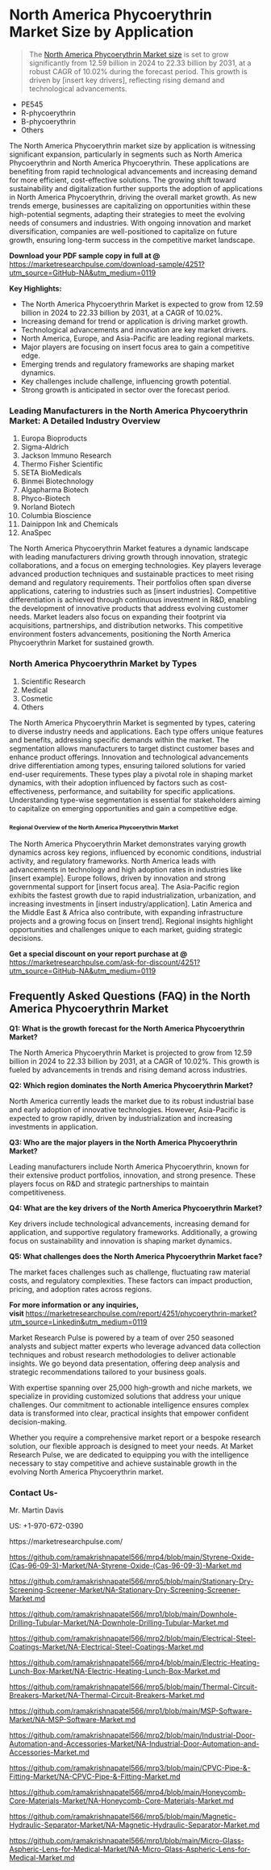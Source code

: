 <h1>North America Phycoerythrin Market&nbsp;Size by Application</h1><blockquote><p>The <a href="https://marketresearchpulse.com/download-sample/4251?utm_source=GitHub-NA&amp;utm_medium=0119">North America Phycoerythrin Market size</a> is set to grow significantly from 12.59 billion in 2024 to 22.33 billion by 2031, at a robust CAGR of 10.02% during the forecast period. This growth is driven by [insert key drivers], reflecting rising demand and technological advancements.</p></blockquote><ul><li>PE545 <li> R-phycoerythrin <li> B-phycoerythrin <li> Others</li></ul><p>The North America Phycoerythrin market size by application is witnessing significant expansion, particularly in segments such as North America Phycoerythrin and North America Phycoerythrin. These applications are benefiting from rapid technological advancements and increasing demand for more efficient, cost-effective solutions. The growing shift toward sustainability and digitalization further supports the adoption of applications in North America Phycoerythrin, driving the overall market growth. As new trends emerge, businesses are capitalizing on opportunities within these high-potential segments, adapting their strategies to meet the evolving needs of consumers and industries. With ongoing innovation and market diversification, companies are well-positioned to capitalize on future growth, ensuring long-term success in the competitive market landscape.</p><p><strong>Download your PDF sample copy in full at @ </strong><a href="https://marketresearchpulse.com/download-sample/4251?utm_source=GitHub-NA&amp;utm_medium=0119">https://marketresearchpulse.com/download-sample/4251?utm_source=GitHub-NA&amp;utm_medium=0119</a></p><p><strong>Key Highlights: </strong></p><ul><li>The North America Phycoerythrin Market is expected to grow from 12.59 billion in 2024 to 22.33 billion by 2031, at a CAGR of 10.02%.</li><li>Increasing demand for trend or application is driving market growth.</li><li>Technological advancements and innovation are key market drivers.</li><li>North America, Europe, and Asia-Pacific are leading regional markets.</li><li>Major players are focusing on insert focus area to gain a competitive edge.</li><li>Emerging trends and regulatory frameworks are shaping market dynamics.</li><li>Key challenges include challenge, influencing growth potential.</li><li>Strong growth is anticipated in sector over the forecast period.</li></ul><h3>Leading Manufacturers in the North America Phycoerythrin Market: A Detailed Industry Overview</h3><ol><li>Europa Bioproducts</li><li>Sigma-Aldrich</li><li>Jackson Immuno Research</li><li>Thermo Fisher Scientific</li><li>SETA BioMedicals</li><li>Binmei Biotechnology</li><li>Algapharma Biotech</li><li>Phyco-Biotech</li><li>Norland Biotech</li><li>Columbia Bioscience</li><li>Dainippon Ink and Chemicals</li><li>AnaSpec</li></ol><div class="flex max-w-full flex-col flex-grow"><div class="min-h-8 text-message flex w-full flex-col items-end gap-2 whitespace-normal break-words [.text-message+&amp;]:mt-5" dir="auto" data-message-author-role="assistant" data-message-id="fd8432e4-4910-450d-b182-61b7bfb0a01f" data-message-model-slug="gpt-4o"><div class="flex w-full flex-col gap-1 empty:hidden first:pt-[3px]"><div class="markdown prose w-full break-words dark:prose-invert light"><p>The North America Phycoerythrin Market features a dynamic landscape with leading manufacturers driving growth through innovation, strategic collaborations, and a focus on emerging technologies. Key players leverage advanced production techniques and sustainable practices to meet rising demand and regulatory requirements. Their portfolios often span diverse applications, catering to industries such as [insert industries]. Competitive differentiation is achieved through continuous investment in R&amp;D, enabling the development of innovative products that address evolving customer needs. Market leaders also focus on expanding their footprint via acquisitions, partnerships, and distribution networks. This competitive environment fosters advancements, positioning the North America Phycoerythrin Market for sustained growth.</p></div></div></div></div><h3>North America Phycoerythrin Market by Types</h3><ol><li>Scientific Research <li> Medical <li> Cosmetic <li> Others</li></ol><div class="flex max-w-full flex-col flex-grow"><div class="min-h-8 text-message flex w-full flex-col items-end gap-2 whitespace-normal break-words [.text-message+&amp;]:mt-5" dir="auto" data-message-author-role="assistant" data-message-id="084470be-0bb7-4664-bddf-5156b4f41249" data-message-model-slug="gpt-4o-mini"><div class="flex w-full flex-col gap-1 empty:hidden first:pt-[3px]"><div class="markdown prose w-full break-words dark:prose-invert light"><p>The North America Phycoerythrin Market is segmented by types, catering to diverse industry needs and applications. Each type offers unique features and benefits, addressing specific demands within the market. The segmentation allows manufacturers to target distinct customer bases and enhance product offerings. Innovation and technological advancements drive differentiation among types, ensuring tailored solutions for varied end-user requirements. These types play a pivotal role in shaping market dynamics, with their adoption influenced by factors such as cost-effectiveness, performance, and suitability for specific applications. Understanding type-wise segmentation is essential for stakeholders aiming to capitalize on emerging opportunities and gain a competitive edge.</p></div></div></div></div><h3><span style="font-size: 11px;">Regional Overview of the North America Phycoerythrin Market</span></h3><div class="flex max-w-full flex-col flex-grow"><div class="min-h-8 text-message flex w-full flex-col items-end gap-2 whitespace-normal break-words [.text-message+&amp;]:mt-5" dir="auto" data-message-author-role="assistant" data-message-id="e9038762-ce64-4e30-91c9-9bd413514231" data-message-model-slug="gpt-4o-mini"><div class="flex w-full flex-col gap-1 empty:hidden first:pt-[3px]"><div class="markdown prose w-full break-words dark:prose-invert light"><p>The North America Phycoerythrin Market demonstrates varying growth dynamics across key regions, influenced by economic conditions, industrial activity, and regulatory frameworks. North America leads with advancements in technology and high adoption rates in industries like [insert example]. Europe follows, driven by innovation and strong governmental support for [insert focus area]. The Asia-Pacific region exhibits the fastest growth due to rapid industrialization, urbanization, and increasing investments in [insert industry/application]. Latin America and the Middle East &amp; Africa also contribute, with expanding infrastructure projects and a growing focus on [insert trend]. Regional insights highlight opportunities and challenges unique to each market, guiding strategic decisions.</p></div></div></div></div><p><strong>Get a special discount on your report purchase at @ </strong><a href="https://marketresearchpulse.com/ask-for-discount/4251?utm_source=GitHub-NA&amp;utm_medium=0119">https://marketresearchpulse.com/ask-for-discount/4251?utm_source=GitHub-NA&amp;utm_medium=0119</a></p><h2>Frequently Asked Questions (FAQ) in the North America Phycoerythrin Market</h2><p><strong>Q1: What is the growth forecast for the North America Phycoerythrin Market?</strong></p><p>The North America Phycoerythrin Market is projected to grow from 12.59 billion in 2024 to 22.33 billion by 2031, at a CAGR of 10.02%. This growth is fueled by advancements in trends and rising demand across industries.</p><p><strong>Q2: Which region dominates the North America Phycoerythrin Market?</strong></p><p>North America currently leads the market due to its robust industrial base and early adoption of innovative technologies. However, Asia-Pacific is expected to grow rapidly, driven by industrialization and increasing investments in application.</p><p><strong>Q3: Who are the major players in the North America Phycoerythrin Market?</strong></p><p>Leading manufacturers include North America Phycoerythrin, known for their extensive product portfolios, innovation, and strong presence. These players focus on R&amp;D and strategic partnerships to maintain competitiveness.</p><p><strong>Q4: What are the key drivers of the North America Phycoerythrin Market?</strong></p><p>Key drivers include technological advancements, increasing demand for application, and supportive regulatory frameworks. Additionally, a growing focus on sustainability and innovation is shaping market dynamics.</p><p><strong>Q5: What challenges does the North America Phycoerythrin Market face?</strong></p><p>The market faces challenges such as challenge, fluctuating raw material costs, and regulatory complexities. These factors can impact production, pricing, and adoption rates across regions.</p><p><strong>For more information or any inquiries, visit&nbsp;</strong><a href="https://marketresearchpulse.com/report/4251/phycoerythrin-market?utm_source=Linkedin&utm_medium=0119">https://marketresearchpulse.com/report/4251/phycoerythrin-market?utm_source=Linkedin&utm_medium=0119</a></p><p>Market Research Pulse is powered by a team of over 250 seasoned analysts and subject matter experts who leverage advanced data collection techniques and robust research methodologies to deliver actionable insights. We go beyond data presentation, offering deep analysis and strategic recommendations tailored to your business goals.</p><p>With expertise spanning over 25,000 high-growth and niche markets, we specialize in providing customized solutions that address your unique challenges. Our commitment to actionable intelligence ensures complex data is transformed into clear, practical insights that empower confident decision-making.</p><p>Whether you require a comprehensive market report or a bespoke research solution, our flexible approach is designed to meet your needs. At Market Research Pulse, we are dedicated to equipping you with the intelligence necessary to stay competitive and achieve sustainable growth in the evolving North America Phycoerythrin market.</p><h3><strong>Contact Us-</strong></h3><p>Mr. Martin Davis</p><p>US: +1-970-672-0390</p><p>https://marketresearchpulse.com/</p><p><a href="https://github.com/ramakrishnapatel566/mrp4/blob/main/Styrene-Oxide-(Cas-96-09-3)-Market/NA-Styrene-Oxide-(Cas-96-09-3)-Market.md">https://github.com/ramakrishnapatel566/mrp4/blob/main/Styrene-Oxide-(Cas-96-09-3)-Market/NA-Styrene-Oxide-(Cas-96-09-3)-Market.md</a></p><p><a href="https://github.com/ramakrishnapatel566/mrp5/blob/main/Stationary-Dry-Screening-Screener-Market/NA-Stationary-Dry-Screening-Screener-Market.md">https://github.com/ramakrishnapatel566/mrp5/blob/main/Stationary-Dry-Screening-Screener-Market/NA-Stationary-Dry-Screening-Screener-Market.md</a></p><p><a href="https://github.com/ramakrishnapatel566/mrp1/blob/main/Downhole-Drilling-Tubular-Market/NA-Downhole-Drilling-Tubular-Market.md">https://github.com/ramakrishnapatel566/mrp1/blob/main/Downhole-Drilling-Tubular-Market/NA-Downhole-Drilling-Tubular-Market.md</a></p><p><a href="https://github.com/ramakrishnapatel566/mrp2/blob/main/Electrical-Steel-Coatings-Market/NA-Electrical-Steel-Coatings-Market.md">https://github.com/ramakrishnapatel566/mrp2/blob/main/Electrical-Steel-Coatings-Market/NA-Electrical-Steel-Coatings-Market.md</a></p><p><a href="https://github.com/ramakrishnapatel566/mrp4/blob/main/Electric-Heating-Lunch-Box-Market/NA-Electric-Heating-Lunch-Box-Market.md">https://github.com/ramakrishnapatel566/mrp4/blob/main/Electric-Heating-Lunch-Box-Market/NA-Electric-Heating-Lunch-Box-Market.md</a></p><p><a href="https://github.com/ramakrishnapatel566/mrp5/blob/main/Thermal-Circuit-Breakers-Market/NA-Thermal-Circuit-Breakers-Market.md">https://github.com/ramakrishnapatel566/mrp5/blob/main/Thermal-Circuit-Breakers-Market/NA-Thermal-Circuit-Breakers-Market.md</a></p><p><a href="https://github.com/ramakrishnapatel566/mrp1/blob/main/MSP-Software-Market/NA-MSP-Software-Market.md">https://github.com/ramakrishnapatel566/mrp1/blob/main/MSP-Software-Market/NA-MSP-Software-Market.md</a></p><p><a href="https://github.com/ramakrishnapatel566/mrp2/blob/main/Industrial-Door-Automation-and-Accessories-Market/NA-Industrial-Door-Automation-and-Accessories-Market.md">https://github.com/ramakrishnapatel566/mrp2/blob/main/Industrial-Door-Automation-and-Accessories-Market/NA-Industrial-Door-Automation-and-Accessories-Market.md</a></p><p><a href="https://github.com/ramakrishnapatel566/mrp3/blob/main/CPVC-Pipe-&-Fitting-Market/NA-CPVC-Pipe-&-Fitting-Market.md">https://github.com/ramakrishnapatel566/mrp3/blob/main/CPVC-Pipe-&-Fitting-Market/NA-CPVC-Pipe-&-Fitting-Market.md</a></p><p><a href="https://github.com/ramakrishnapatel566/mrp4/blob/main/Honeycomb-Core-Materials-Market/NA-Honeycomb-Core-Materials-Market.md">https://github.com/ramakrishnapatel566/mrp4/blob/main/Honeycomb-Core-Materials-Market/NA-Honeycomb-Core-Materials-Market.md</a></p><p><a href="https://github.com/ramakrishnapatel566/mrp5/blob/main/Magnetic-Hydraulic-Separator-Market/NA-Magnetic-Hydraulic-Separator-Market.md">https://github.com/ramakrishnapatel566/mrp5/blob/main/Magnetic-Hydraulic-Separator-Market/NA-Magnetic-Hydraulic-Separator-Market.md</a></p><p><a href="https://github.com/ramakrishnapatel566/mrp1/blob/main/Micro-Glass-Aspheric-Lens-for-Medical-Market/NA-Micro-Glass-Aspheric-Lens-for-Medical-Market.md">https://github.com/ramakrishnapatel566/mrp1/blob/main/Micro-Glass-Aspheric-Lens-for-Medical-Market/NA-Micro-Glass-Aspheric-Lens-for-Medical-Market.md</a></p>

